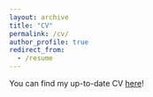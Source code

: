 ```yaml
---
layout: archive
title: "CV"
permalink: /cv/
author_profile: true
redirect_from:
  - /resume
---
```


You can find my up-to-date CV [here](https://jifanzhang999.github.io/jifan-zhang.github.io/JifanZhangResumeTECH0925.pdf)!
